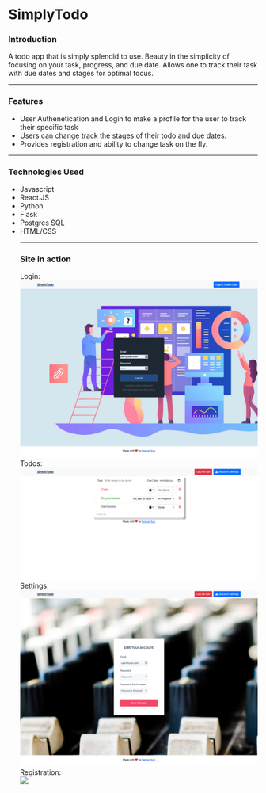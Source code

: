<h1>SimplyTodo</h1>
<h3>Introduction</h3>
<p>A todo app that is simply splendid to use. Beauty in the simplicity of focusing on your task, progress, and due date. Allows one to track their task with due dates and stages for optimal focus.</p>
<hr />
<h3>Features</h3>
<ul>
 <li>User Authenetication and Login to make a profile for the user to track their specific task</li>
 <li>Users can change track the stages of their todo and due dates.</li>
 <li>Provides registration and ability to change task on the fly.</li>
 </ul>
<hr />
<h3>Technologies Used</h3>
<ul>
 <li>Javascript</li>
 <li>React.JS</li>
 <li>Python</li>
 <li>Flask</li>
 <li>Postgres SQL</li>
 <li>HTML/CSS</li>
<hr />
<h3>Site in action</h3>
Login:
 <br>
<img src="https://github.com/keenerz/SimplyTodo/blob/main/docs/assets/SimplyTodo.png?raw=true" />
 <br>
Todos:
 <br>
<img src="https://github.com/keenerz/SimplyTodo/blob/main/docs/assets/SimplyTodo-1.png?raw=true" />
 <br>
Settings:
 <br>
<img src="https://github.com/keenerz/SimplyTodo/blob/main/docs/assets/SimplyTodo-2.png?raw=true" />
 <br>
Registration:
 <br>
<img src="https://github.com/keenerz/SimplyTodo/blob/main/docs/assets/SimplyTodo-3.png?raw=true" />
 <br>
